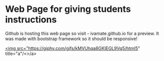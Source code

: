 # Web Page for giving students instructions
Github is hosting this web page so visit - ivamate.github.io for a preview.
It was made with bootstrap framework so it should be responsive!


<a href="https://giphy.com/gifs/kMVUhqa6GKIEGL9Vq5/html5"><img src="https://giphy.com/gifs/kMVUhqa6GKIEGL9Vq5/html5" title="a"/<>/a>
